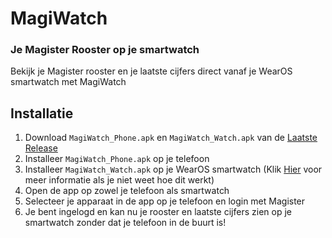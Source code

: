 # MagiWatch

### Je Magister Rooster op je smartwatch

Bekijk je Magister rooster en je laatste cijfers direct vanaf je WearOS smartwatch met MagiWatch

## Installatie

1. Download `MagiWatch_Phone.apk` en `MagiWatch_Watch.apk` van de [Laatste Release](https://github.com/MrTwixxy/MagiWatch/releases/latest)
2. Installeer `MagiWatch_Phone.apk` op je telefoon
3. Installeer `MagiWatch_Watch.apk` op je WearOS smartwatch (Klik [Hier](https://www.makeuseof.com/sideload-apps-wear-os-galaxy-watch/) voor meer informatie als je niet weet hoe dit werkt)
4. Open de app op zowel je telefoon als smartwatch
5. Selecteer je apparaat in de app op je telefoon en login met Magister
6. Je bent ingelogd en kan nu je rooster en laatste cijfers zien op je smartwatch zonder dat je telefoon in de buurt is!
